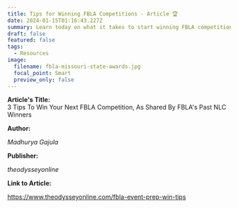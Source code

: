 ```yaml
---
title: Tips for Winning FBLA Competitions - Article 🏆
date: 2024-01-15T01:16:43.227Z
summary: L﻿earn today on what it takes to start winning FBLA competitions!
draft: false
featured: false
tags:
  - Resources
image:
  filename: fbla-missouri-state-awards.jpg
  focal_point: Smart
  preview_only: false
---
```

**A﻿rticle's Title:**\
3 Tips To Win Your Next FBLA Competition, As Shared By FBLA's Past NLC Winners

**A﻿uthor:**

*Madhurya Gajula*

**Publisher:**

*theodysseyonline*

**Link to Article:**

<https://www.theodysseyonline.com/fbla-event-prep-win-tips>